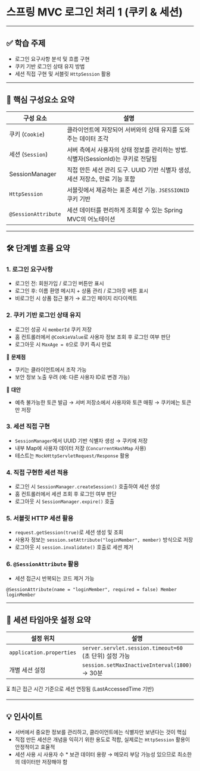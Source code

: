 # 스프링 MVC 로그인 처리 1 (쿠키 & 세션)

---

## ✅ 학습 주제

* 로그인 요구사항 분석 및 흐름 구현
* 쿠키 기반 로그인 상태 유지 방법
* 세션 직접 구현 및 서블릿 `HttpSession` 활용

---

## 🧩 핵심 구성요소 요약

| 구성 요소               | 설명                                                  |
| ------------------- | --------------------------------------------------- |
| 쿠키 (`Cookie`)       | 클라이언트에 저장되어 서버와의 상태 유지를 도와주는 데이터 조각                 |
| 세션 (`Session`)      | 서버 측에서 사용자의 상태 정보를 관리하는 방법. 식별자(SessionId)는 쿠키로 전달됨 |
| SessionManager      | 직접 만든 세션 관리 도구. UUID 기반 식별자 생성, 세션 저장소, 만료 기능 포함    |
| `HttpSession`       | 서블릿에서 제공하는 표준 세션 기능. `JSESSIONID` 쿠키 기반             |
| `@SessionAttribute` | 세션 데이터를 편리하게 조회할 수 있는 Spring MVC의 어노테이션             |

---

## 🛠️ 단계별 흐름 요약

### 1. 로그인 요구사항

* 로그인 전: 회원가입 / 로그인 버튼만 표시
* 로그인 후: 이름 환영 메시지 + 상품 관리 / 로그아웃 버튼 표시
* 비로그인 시 상품 접근 불가 → 로그인 페이지 리다이렉트

### 2. 쿠키 기반 로그인 상태 유지

* 로그인 성공 시 `memberId` 쿠키 저장
* 홈 컨트롤러에서 `@CookieValue`로 사용자 정보 조회 후 로그인 여부 판단
* 로그아웃 시 `MaxAge = 0`으로 쿠키 즉시 만료

📛 **문제점**

* 쿠키는 클라이언트에서 조작 가능
* 보안 정보 노출 우려 (예: 다른 사용자 ID로 변경 가능)

🔐 **대안**

* 예측 불가능한 토큰 발급 → 서버 저장소에서 사용자와 토큰 매핑 → 쿠키에는 토큰만 저장

### 3. 세션 직접 구현

* `SessionManager`에서 UUID 기반 식별자 생성 → 쿠키에 저장
* 내부 Map에 사용자 데이터 저장 (`ConcurrentHashMap` 사용)
* 테스트는 `MockHttpServletRequest/Response` 활용

### 4. 직접 구현한 세션 적용

* 로그인 시 `SessionManager.createSession()` 호출하여 세션 생성
* 홈 컨트롤러에서 세션 조회 후 로그인 여부 판단
* 로그아웃 시 `SessionManager.expire()` 호출

### 5. 서블릿 HTTP 세션 활용

* `request.getSession(true)`로 세션 생성 및 조회
* 사용자 정보는 `session.setAttribute("loginMember", member)` 방식으로 저장
* 로그아웃 시 `session.invalidate()` 호출로 세션 제거

### 6. `@SessionAttribute` 활용

* 세션 접근시 반복되는 코드 제거 가능

```
@SessionAttribute(name = "loginMember", required = false) Member loginMember
```

---

## 📂 세션 타임아웃 설정 요약

| 설정 위치                    | 설명                                               |
| ------------------------ | ------------------------------------------------ |
| `application.properties` | `server.servlet.session.timeout=60` (초 단위) 설정 가능 |
| 개별 세션 설정                 | `session.setMaxInactiveInterval(1800)` → 30분     |

⏳ 최근 접근 시간 기준으로 세션 연장됨 (LastAccessedTime 기반)

---

## 💡 인사이트

* 서버에서 중요한 정보를 관리하고, 클라이언트에는 식별자만 보낸다는 것이 핵심
* 직접 만든 세션은 개념을 익히기 위한 용도로 적합, 실제로는 `HttpSession` 활용이 안정적이고 효율적
* 세션 사용 시 사용자 수 \* 보관 데이터 용량 → 메모리 부담 가능성 있으므로 최소한의 데이터만 저장해야 함


